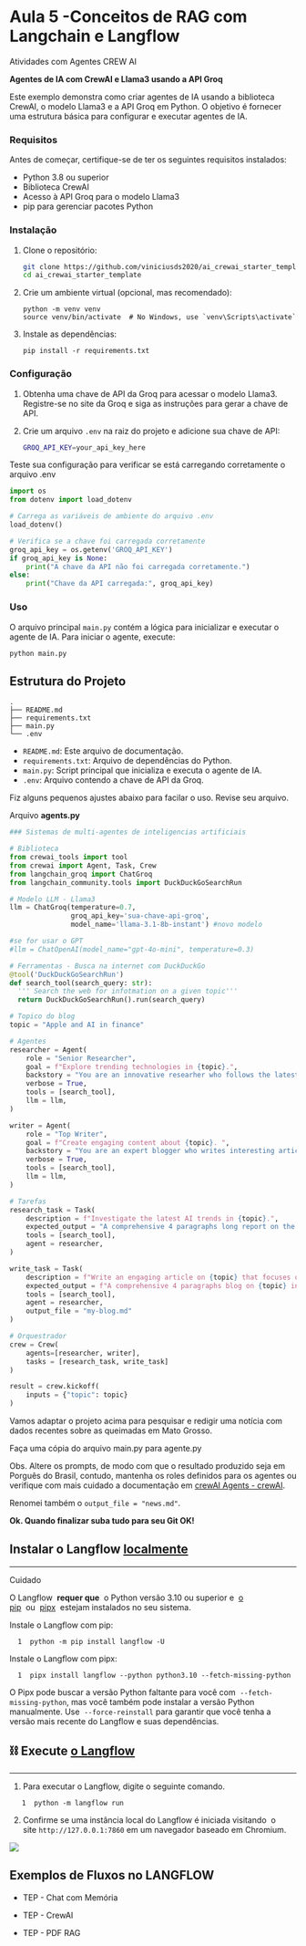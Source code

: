 # Aula 5 -Conceitos de RAG com Langchain e Langflow

Atividades com Agentes CREW AI

**Agentes de IA com CrewAI e Llama3 usando a API Groq**

Este exemplo demonstra como criar agentes de IA usando a biblioteca CrewAI, o modelo Llama3 e a API Groq em Python. O objetivo é fornecer uma estrutura básica para configurar e executar agentes de IA.

### Requisitos

Antes de começar, certifique-se de ter os seguintes requisitos instalados:

- Python 3.8 ou superior
- Biblioteca CrewAI
- Acesso à API Groq para o modelo Llama3
- pip para gerenciar pacotes Python

### Instalação

1. Clone o repositório:
   
   ```bash
   git clone https://github.com/viniciusds2020/ai_crewai_starter_template.git
   cd ai_crewai_starter_template
   ```

2. Crie um ambiente virtual (opcional, mas recomendado):
   
   ```shell
   python -m venv venv
   source venv/bin/activate  # No Windows, use `venv\Scripts\activate`
   ```

3. Instale as dependências:
   
   ```shell
   pip install -r requirements.txt
   ```

### Configuração

1. Obtenha uma chave de API da Groq para acessar o modelo Llama3. Registre-se no site da Groq e siga as instruções para gerar a chave de API.

2. Crie um arquivo `.env` na raiz do projeto e adicione sua chave de API:
   
   ```bash
   GROQ_API_KEY=your_api_key_here
   ```

Teste sua configuração para verificar se está carregando corretamente o arquivo .env

```python
import os
from dotenv import load_dotenv

# Carrega as variáveis de ambiente do arquivo .env
load_dotenv()

# Verifica se a chave foi carregada corretamente
groq_api_key = os.getenv('GROQ_API_KEY')
if groq_api_key is None:
    print("A chave da API não foi carregada corretamente.")
else:
    print("Chave da API carregada:", groq_api_key)
```

### Uso

O arquivo principal `main.py` contém a lógica para inicializar e executar o agente de IA. Para iniciar o agente, execute:

```shell
python main.py
```

## Estrutura do Projeto

```
.
├── README.md
├── requirements.txt
├── main.py
└── .env
```

- `README.md`: Este arquivo de documentação.
- `requirements.txt`: Arquivo de dependências do Python.
- `main.py`: Script principal que inicializa e executa o agente de IA.
- `.env`: Arquivo contendo a chave de API da Groq.

Fiz alguns pequenos ajustes abaixo para facilar o uso. Revise seu arquivo.

Arquivo **agents.py**

```python
### Sistemas de multi-agentes de inteligencias artificiais

# Biblioteca
from crewai_tools import tool
from crewai import Agent, Task, Crew
from langchain_groq import ChatGroq
from langchain_community.tools import DuckDuckGoSearchRun

# Modelo LLM - Llama3 
llm = ChatGroq(temperature=0.7,
               groq_api_key='sua-chave-api-groq',
               model_name='llama-3.1-8b-instant') #novo modelo

#se for usar o GPT
#llm = ChatOpenAI(model_name="gpt-4o-mini", temperature=0.3)

# Ferramentas - Busca na internet com DuckDuckGo
@tool('DuckDuckGoSearchRun')
def search_tool(search_query: str):
  ''' Search the web for infotmation on a given topic'''
  return DuckDuckGoSearchRun().run(search_query)

# Topico do blog
topic = "Apple and AI in finance"

# Agentes
researcher = Agent(
    role = "Senior Researcher",
    goal = f"Explore trending technologies in {topic}.",
    backstory = "You are an innovative researher who follows the latest technology",
    verbose = True,
    tools = [search_tool],
    llm = llm,
)

writer = Agent(
    role = "Top Writer",
    goal = f"Create engaging content about {topic}. ",
    backstory = "You are an expert blogger who writes interesting articles.",
    verbose = True,
    tools = [search_tool],
    llm = llm,
)

# Tarefas
research_task = Task(
    description = f"Investigate the latest AI trends in {topic}.",
    expected_output = "A comprehensive 4 paragraphs long report on the latest AI trends.",
    tools = [search_tool],
    agent = researcher,
)

write_task = Task(
    description = f"Write an engaging article on {topic} that focuses on the latest trends.",
    expected_output = f"A comprehensive 4 paragraphs blog on {topic} in markdown format.",
    tools = [search_tool],
    agent = researcher,
    output_file = "my-blog.md"
)

# Orquestrador
crew = Crew(
    agents=[researcher, writer],
    tasks = [research_task, write_task]
)

result = crew.kickoff(
    inputs = {"topic": topic}
)
```

Vamos adaptar o projeto acima para pesquisar e redigir uma notícia com dados recentes sobre as queimadas em Mato Grosso.

Faça uma cópia do arquivo main.py para agente.py

Obs. Altere os prompts, de modo com que o resultado produzido seja em Porguês do Brasil, contudo, mantenha os roles definidos para os agentes ou verifique com mais cuidado a documentação em [crewAI Agents - crewAI](https://docs.crewai.com/core-concepts/Agents/#creating-an-agent).

Renomei também o `output_file = "news.md"`.

**Ok. Quando finalizar suba tudo para seu Git OK!**

## **Instalar o Langflow** [localmente](https://docs.langflow.org/getting-started-installation#ef364ee864c545649d248113ad7d3038 "Link direto para ef364ee864c545649d248113ad7d3038")

---

Cuidado

O Langflow  **requer que**  o Python versão 3.10 ou superior e  [o pip](https://pypi.org/project/pip/)  ou  [pipx](https://pipx.pypa.io/stable/installation/)  estejam instalados no seu sistema.

Instale o Langflow com pip:

`   1  python -m pip install langflow -U            `

Instale o Langflow com pipx:

`   1  pipx install langflow --python python3.10 --fetch-missing-python            `

O Pipx pode buscar a versão Python faltante para você com  `--fetch-missing-python`, mas você também pode instalar a versão Python manualmente. Use  `--force-reinstall` para garantir que você tenha a versão mais recente do Langflow e suas dependências.

## ⛓️ Execute [o Langflow](https://docs.langflow.org/getting-started-installation#d318c4d486b74f5383c45b4f6859dcaa "Link direto para ⛓️ Executar Langflow")

---

1. Para executar o Langflow, digite o seguinte comando.

`   1  python -m langflow run`

2. Confirme se uma instância local do Langflow é iniciada visitando  o site `http://127.0.0.1:7860` em um navegador baseado em Chromium.

![](https://docs.langflow.org/assets/images/221680153-422d15086b005089f39efee126ea17d1.png)

## Exemplos de Fluxos no LANGFLOW

- TEP - Chat com Memória

- TEP - CrewAI

- TEP - PDF RAG

